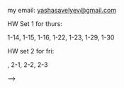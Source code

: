 my email: yashasavelyev@gmail.com 

HW Set 1 for thurs:

1-14, 1-15, 1-16, 1-22, 1-23, 1-29, 1-30
 
HW set 2 for fri:


, 2-1, 2-2, 2-3 
<!--  -->
<!-- HW Set 2 for thur -->
<!--  -->
<!-- 2-17: a,b, c, 2-19, 2-22, 2-23, 2-28, 2-29 -->
<!--  -->
<!-- HW set 3 for wed -->
<!--  -->
<!-- Show that the special case of inverse function theorem for an $f$ with $f' (a) = id$, implies the general case.   -->
<!-- 2-40, 2-41, 2-36, 2-37, 2-38   -->
<!--  -->
<!-- Hw 4 for wed -->
<!--  -->
<!-- 3-7, 3-8, 3-10, 3-14 -->
<!--  -->
<!-- hw 5 wed -->
<!--  -->
<!-- 3.16, 3.22, 3-23, 3-26, 3-28, 3-36 -->
<!--  -->
<!-- hw 6 wed -->
<!--  -->
<!-- 3-37, 3-41 -->
<!--  -->
<!-- hw 7 same wed -->
<!--  -->
<!-- 4-1, 4-2, 4-3 -->
<!--  -->
<!-- Hw 8 for thurs -->
<!--  -->
<!-- 4-13, 4-14, 4-19 -->
<!--  -->
<!-- HW 9 for thurs -->
<!--  -->
<!-- 4-23, 4-24, 4-25, 4-26, 4-27 -->
<!-- 1) Prove that an infinite subset of a countably infinite set is countably infinite. -->
<!-- 1.1:  2, 3, 4, 5, 6a, 10 -->
<!--  -->
<!-- HW Set 2 for tue -->
<!--  -->
<!-- 1) Prove that a bounded sequence has a convergent subsequence. -->
<!--  -->
<!-- 1.2: 14, 17, 20   -->
<!-- 1.3: 26, 31   -->
<!-- 1.4: 34, 41, 42, 43   -->
<!--  -->
<!-- HW Set 3 for tue -->
<!--  -->
<!-- 2.1: 3, 5   -->
<!-- 2.2: 10, 11, 14   -->
<!-- 2.3: 18   -->
<!-- 2.4: 24, 25, 26   -->
<!-- 3.1: 1, 8   -->
<!-- 3.2: 12   -->
<!-- <!-- 3.3 19, 20, 25, 38, 40 --> -->
<!--  -->
<!-- HW set 4 for fri -->
<!--  -->
<!-- 3.3: 19, 24, 30, 36, 39 -->
<!--  -->
<!-- set 5 for fri -->
<!--  -->
<!-- 3.4: 41 -->
<!-- 4.1: 1, 3 -->
<!-- 4.2: 11, 14, -->
<!-- 4.3: 16, 28, 30 -->
<!--  -->
<!-- set 6 for fri -->
<!--  -->
<!-- 4.4: 37   -->
<!-- 5.1: 1, 3, 5   -->
<!-- 5.2: 6, 7, 9   -->
<!-- 5.3: 12    -->
<!-- 5.5: 18   -->
<!-- 5.6: 28   -->
<!-- 5.7: 33 -->
<!--  -->
<!-- set 7 for fri -->
<!--  -->
<!-- 6.1: 1, 2   -->
<!-- 6.2: 14, 15, 16   -->
<!-- 6.3: 18, 19, 21   -->
<!-- 6.4: 29   -->
<!--  -->
<!-- set 8 for next tue -->
<!--  -->
<!-- 6.5: 32, 34, 36 -->
